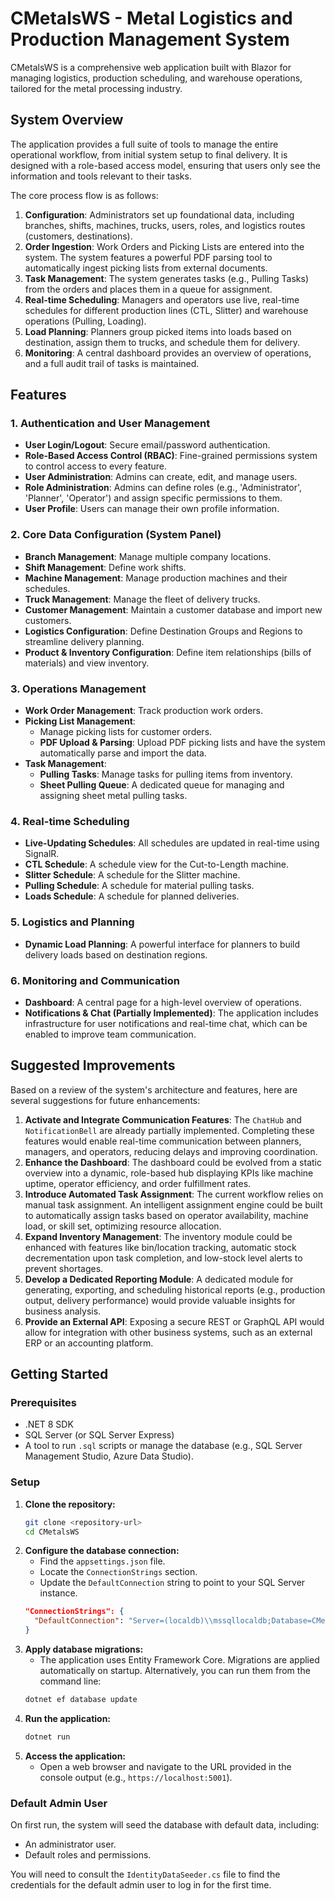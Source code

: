 # CMetalsWS - Metal Logistics and Production Management System

CMetalsWS is a comprehensive web application built with Blazor for managing logistics, production scheduling, and warehouse operations, tailored for the metal processing industry.

## System Overview

The application provides a full suite of tools to manage the entire operational workflow, from initial system setup to final delivery. It is designed with a role-based access model, ensuring that users only see the information and tools relevant to their tasks.

The core process flow is as follows:
1.  **Configuration**: Administrators set up foundational data, including branches, shifts, machines, trucks, users, roles, and logistics routes (customers, destinations).
2.  **Order Ingestion**: Work Orders and Picking Lists are entered into the system. The system features a powerful PDF parsing tool to automatically ingest picking lists from external documents.
3.  **Task Management**: The system generates tasks (e.g., Pulling Tasks) from the orders and places them in a queue for assignment.
4.  **Real-time Scheduling**: Managers and operators use live, real-time schedules for different production lines (CTL, Slitter) and warehouse operations (Pulling, Loading).
5.  **Load Planning**: Planners group picked items into loads based on destination, assign them to trucks, and schedule them for delivery.
6.  **Monitoring**: A central dashboard provides an overview of operations, and a full audit trail of tasks is maintained.

## Features

### 1. Authentication and User Management
- **User Login/Logout**: Secure email/password authentication.
- **Role-Based Access Control (RBAC)**: Fine-grained permissions system to control access to every feature.
- **User Administration**: Admins can create, edit, and manage users.
- **Role Administration**: Admins can define roles (e.g., 'Administrator', 'Planner', 'Operator') and assign specific permissions to them.
- **User Profile**: Users can manage their own profile information.

### 2. Core Data Configuration (System Panel)
- **Branch Management**: Manage multiple company locations.
- **Shift Management**: Define work shifts.
- **Machine Management**: Manage production machines and their schedules.
- **Truck Management**: Manage the fleet of delivery trucks.
- **Customer Management**: Maintain a customer database and import new customers.
- **Logistics Configuration**: Define Destination Groups and Regions to streamline delivery planning.
- **Product & Inventory Configuration**: Define item relationships (bills of materials) and view inventory.

### 3. Operations Management
- **Work Order Management**: Track production work orders.
- **Picking List Management**:
    - Manage picking lists for customer orders.
    - **PDF Upload & Parsing**: Upload PDF picking lists and have the system automatically parse and import the data.
- **Task Management**:
    - **Pulling Tasks**: Manage tasks for pulling items from inventory.
    - **Sheet Pulling Queue**: A dedicated queue for managing and assigning sheet metal pulling tasks.

### 4. Real-time Scheduling
- **Live-Updating Schedules**: All schedules are updated in real-time using SignalR.
- **CTL Schedule**: A schedule view for the Cut-to-Length machine.
- **Slitter Schedule**: A schedule for the Slitter machine.
- **Pulling Schedule**: A schedule for material pulling tasks.
- **Loads Schedule**: A schedule for planned deliveries.

### 5. Logistics and Planning
- **Dynamic Load Planning**: A powerful interface for planners to build delivery loads based on destination regions.

### 6. Monitoring and Communication
- **Dashboard**: A central page for a high-level overview of operations.
- **Notifications & Chat (Partially Implemented)**: The application includes infrastructure for user notifications and real-time chat, which can be enabled to improve team communication.

## Suggested Improvements

Based on a review of the system's architecture and features, here are several suggestions for future enhancements:

1.  **Activate and Integrate Communication Features**: The `ChatHub` and `NotificationBell` are already partially implemented. Completing these features would enable real-time communication between planners, managers, and operators, reducing delays and improving coordination.
2.  **Enhance the Dashboard**: The dashboard could be evolved from a static overview into a dynamic, role-based hub displaying KPIs like machine uptime, operator efficiency, and order fulfillment rates.
3.  **Introduce Automated Task Assignment**: The current workflow relies on manual task assignment. An intelligent assignment engine could be built to automatically assign tasks based on operator availability, machine load, or skill set, optimizing resource allocation.
4.  **Expand Inventory Management**: The inventory module could be enhanced with features like bin/location tracking, automatic stock decrementation upon task completion, and low-stock level alerts to prevent shortages.
5.  **Develop a Dedicated Reporting Module**: A dedicated module for generating, exporting, and scheduling historical reports (e.g., production output, delivery performance) would provide valuable insights for business analysis.
6.  **Provide an External API**: Exposing a secure REST or GraphQL API would allow for integration with other business systems, such as an external ERP or an accounting platform.

## Getting Started

### Prerequisites
- .NET 8 SDK
- SQL Server (or SQL Server Express)
- A tool to run `.sql` scripts or manage the database (e.g., SQL Server Management Studio, Azure Data Studio).

### Setup
1.  **Clone the repository:**
    ```bash
    git clone <repository-url>
    cd CMetalsWS
    ```
2.  **Configure the database connection:**
    -   Find the `appsettings.json` file.
    -   Locate the `ConnectionStrings` section.
    -   Update the `DefaultConnection` string to point to your SQL Server instance.
    ```json
    "ConnectionStrings": {
      "DefaultConnection": "Server=(localdb)\\mssqllocaldb;Database=CMetalsWS;Trusted_Connection=True;MultipleActiveResultSets=true"
    }
    ```
3.  **Apply database migrations:**
    -   The application uses Entity Framework Core. Migrations are applied automatically on startup. Alternatively, you can run them from the command line:
    ```bash
    dotnet ef database update
    ```
4.  **Run the application:**
    ```bash
    dotnet run
    ```
5.  **Access the application:**
    -   Open a web browser and navigate to the URL provided in the console output (e.g., `https://localhost:5001`).

### Default Admin User
On first run, the system will seed the database with default data, including:
-   An administrator user.
-   Default roles and permissions.

You will need to consult the `IdentityDataSeeder.cs` file to find the credentials for the default admin user to log in for the first time.

